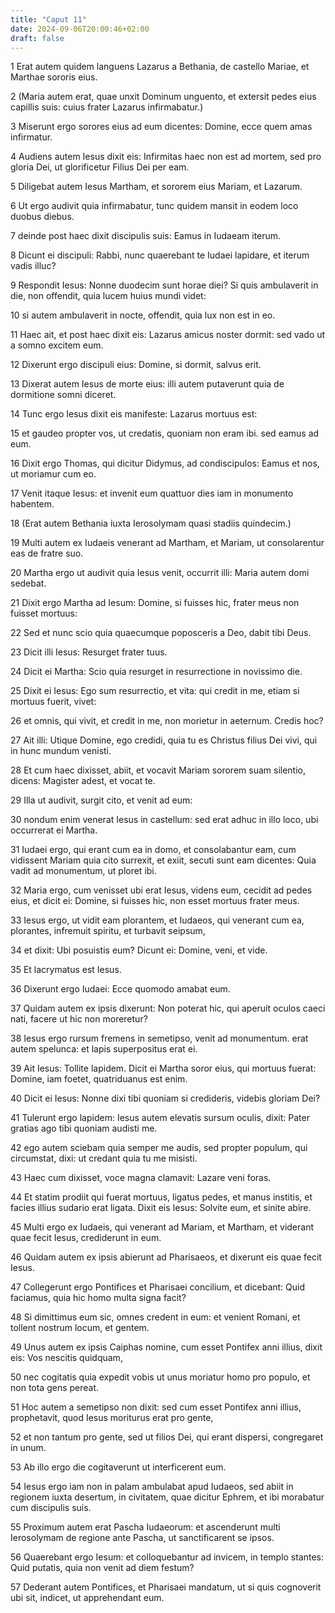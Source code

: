 ```yaml
---
title: "Caput 11"
date: 2024-09-06T20:00:46+02:00
draft: false
---
```



1 Erat autem quidem languens Lazarus a Bethania, de castello Mariae, et Marthae sororis eius.

2 (Maria autem erat, quae unxit Dominum unguento, et extersit pedes eius capillis suis: cuius frater Lazarus infirmabatur.)

3 Miserunt ergo sorores eius ad eum dicentes: Domine, ecce quem amas infirmatur.

4 Audiens autem Iesus dixit eis: Infirmitas haec non est ad mortem, sed pro gloria Dei, ut glorificetur Filius Dei per eam.

5 Diligebat autem Iesus Martham, et sororem eius Mariam, et Lazarum.

6 Ut ergo audivit quia infirmabatur, tunc quidem mansit in eodem loco duobus diebus.

7 deinde post haec dixit discipulis suis: Eamus in Iudaeam iterum.

8 Dicunt ei discipuli: Rabbi, nunc quaerebant te Iudaei lapidare, et iterum vadis illuc?

9 Respondit Iesus: Nonne duodecim sunt horae diei? Si quis ambulaverit in die, non offendit, quia lucem huius mundi videt:

10 si autem ambulaverit in nocte, offendit, quia lux non est in eo.

11 Haec ait, et post haec dixit eis: Lazarus amicus noster dormit: sed vado ut a somno excitem eum.

12 Dixerunt ergo discipuli eius: Domine, si dormit, salvus erit.

13 Dixerat autem Iesus de morte eius: illi autem putaverunt quia de dormitione somni diceret.

14 Tunc ergo Iesus dixit eis manifeste: Lazarus mortuus est:

15 et gaudeo propter vos, ut credatis, quoniam non eram ibi. sed eamus ad eum.

16 Dixit ergo Thomas, qui dicitur Didymus, ad condiscipulos: Eamus et nos, ut moriamur cum eo.

17 Venit itaque Iesus: et invenit eum quattuor dies iam in monumento habentem.

18 (Erat autem Bethania iuxta Ierosolymam quasi stadiis quindecim.)

19 Multi autem ex Iudaeis venerant ad Martham, et Mariam, ut consolarentur eas de fratre suo.

20 Martha ergo ut audivit quia Iesus venit, occurrit illi: Maria autem domi sedebat.

21 Dixit ergo Martha ad Iesum: Domine, si fuisses hic, frater meus non fuisset mortuus:

22 Sed et nunc scio quia quaecumque poposceris a Deo, dabit tibi Deus.

23 Dicit illi Iesus: Resurget frater tuus.

24 Dicit ei Martha: Scio quia resurget in resurrectione in novissimo die.

25 Dixit ei Iesus: Ego sum resurrectio, et vita: qui credit in me, etiam si mortuus fuerit, vivet:

26 et omnis, qui vivit, et credit in me, non morietur in aeternum. Credis hoc?

27 Ait illi: Utique Domine, ego credidi, quia tu es Christus filius Dei vivi, qui in hunc mundum venisti.

28 Et cum haec dixisset, abiit, et vocavit Mariam sororem suam silentio, dicens: Magister adest, et vocat te.

29 Illa ut audivit, surgit cito, et venit ad eum:

30 nondum enim venerat Iesus in castellum: sed erat adhuc in illo loco, ubi occurrerat ei Martha.

31 Iudaei ergo, qui erant cum ea in domo, et consolabantur eam, cum vidissent Mariam quia cito surrexit, et exiit, secuti sunt eam dicentes: Quia vadit ad monumentum, ut ploret ibi.

32 Maria ergo, cum venisset ubi erat Iesus, videns eum, cecidit ad pedes eius, et dicit ei: Domine, si fuisses hic, non esset mortuus frater meus.

33 Iesus ergo, ut vidit eam plorantem, et Iudaeos, qui venerant cum ea, plorantes, infremuit spiritu, et turbavit seipsum,

34 et dixit: Ubi posuistis eum? Dicunt ei: Domine, veni, et vide.

35 Et lacrymatus est Iesus.

36 Dixerunt ergo Iudaei: Ecce quomodo amabat eum.

37 Quidam autem ex ipsis dixerunt: Non poterat hic, qui aperuit oculos caeci nati, facere ut hic non moreretur?

38 Iesus ergo rursum fremens in semetipso, venit ad monumentum. erat autem spelunca: et lapis superpositus erat ei.

39 Ait Iesus: Tollite lapidem. Dicit ei Martha soror eius, qui mortuus fuerat: Domine, iam foetet, quatriduanus est enim.

40 Dicit ei Iesus: Nonne dixi tibi quoniam si credideris, videbis gloriam Dei?

41 Tulerunt ergo lapidem: Iesus autem elevatis sursum oculis, dixit: Pater gratias ago tibi quoniam audisti me.

42 ego autem sciebam quia semper me audis, sed propter populum, qui circumstat, dixi: ut credant quia tu me misisti.

43 Haec cum dixisset, voce magna clamavit: Lazare veni foras.

44 Et statim prodiit qui fuerat mortuus, ligatus pedes, et manus institis, et facies illius sudario erat ligata. Dixit eis Iesus: Solvite eum, et sinite abire.

45 Multi ergo ex Iudaeis, qui venerant ad Mariam, et Martham, et viderant quae fecit Iesus, crediderunt in eum.

46 Quidam autem ex ipsis abierunt ad Pharisaeos, et dixerunt eis quae fecit Iesus.

47 Collegerunt ergo Pontifices et Pharisaei concilium, et dicebant: Quid faciamus, quia hic homo multa signa facit?

48 Si dimittimus eum sic, omnes credent in eum: et venient Romani, et tollent nostrum locum, et gentem.

49 Unus autem ex ipsis Caiphas nomine, cum esset Pontifex anni illius, dixit eis: Vos nescitis quidquam,

50 nec cogitatis quia expedit vobis ut unus moriatur homo pro populo, et non tota gens pereat.

51 Hoc autem a semetipso non dixit: sed cum esset Pontifex anni illius, prophetavit, quod Iesus moriturus erat pro gente,

52 et non tantum pro gente, sed ut filios Dei, qui erant dispersi, congregaret in unum.

53 Ab illo ergo die cogitaverunt ut interficerent eum.

54 Iesus ergo iam non in palam ambulabat apud Iudaeos, sed abiit in regionem iuxta desertum, in civitatem, quae dicitur Ephrem, et ibi morabatur cum discipulis suis.

55 Proximum autem erat Pascha Iudaeorum: et ascenderunt multi Ierosolymam de regione ante Pascha, ut sanctificarent se ipsos.

56 Quaerebant ergo Iesum: et colloquebantur ad invicem, in templo stantes: Quid putatis, quia non venit ad diem festum?

57 Dederant autem Pontifices, et Pharisaei mandatum, ut si quis cognoverit ubi sit, indicet, ut apprehendant eum.

